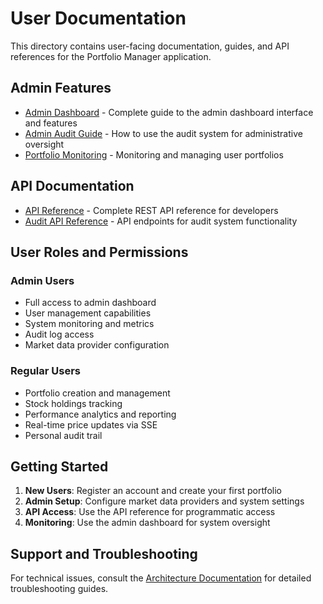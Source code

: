 # User Documentation

This directory contains user-facing documentation, guides, and API references for the Portfolio Manager application.

## Admin Features

- [Admin Dashboard](admin-dashboard.md) - Complete guide to the admin dashboard interface and features
- [Admin Audit Guide](admin-audit-guide.md) - How to use the audit system for administrative oversight
- [Portfolio Monitoring](portfolio-monitoring.md) - Monitoring and managing user portfolios

## API Documentation

- [API Reference](api-reference.md) - Complete REST API reference for developers
- [Audit API Reference](audit-api-reference.md) - API endpoints for audit system functionality

## User Roles and Permissions

### Admin Users
- Full access to admin dashboard
- User management capabilities
- System monitoring and metrics
- Audit log access
- Market data provider configuration

### Regular Users
- Portfolio creation and management
- Stock holdings tracking
- Performance analytics and reporting
- Real-time price updates via SSE
- Personal audit trail

## Getting Started

1. **New Users**: Register an account and create your first portfolio
2. **Admin Setup**: Configure market data providers and system settings
3. **API Access**: Use the API reference for programmatic access
4. **Monitoring**: Use the admin dashboard for system oversight

## Support and Troubleshooting

For technical issues, consult the [Architecture Documentation](../architecture/README.md) for detailed troubleshooting guides.